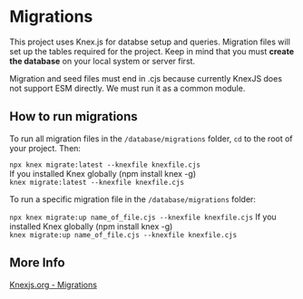 # Migrations

This project uses Knex.js for databse setup and queries. Migration files will set up the tables required for the project. Keep in mind that you must **create the database** on your local system or server first.

Migration and seed files must end in .cjs because currently KnexJS does not support ESM directly. We must run it as a common module.

## How to run migrations

To run all migration files in the `/database/migrations` folder, `cd` to the root of your project. Then:

`npx knex migrate:latest --knexfile knexfile.cjs`  
If you installed Knex globally (npm install knex -g)  
`knex migrate:latest --knexfile knexfile.cjs`  

To run a specific migration file in the `/database/migrations` folder:

`npx knex migrate:up name_of_file.cjs --knexfile knexfile.cjs`
If you installed Knex globally (npm install knex -g)  
`knex migrate:up name_of_file.cjs --knexfile knexfile.cjs`

## More Info

[Knexjs.org - Migrations](https://knexjs.org/#Migrations)









